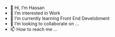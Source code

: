 - 👋 Hi, I’m Hassan
- 👀 I’m interested in Work
- 🌱 I’m currently learning Front End Develobment
- 💞️ I’m looking to collaborate on ...
- 📫 How to reach me ...

<!---
hassan7339901/hassan7339901 is a ✨ special ✨ repository because its `README.md` (this file) appears on your GitHub profile.
You can click the Preview link to take a look at your changes.
--->
